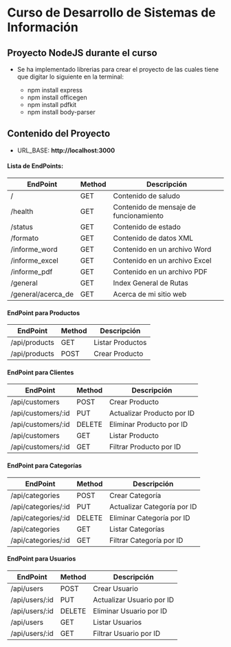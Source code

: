 # Curso de Desarrollo de Sistemas de Información

## Proyecto NodeJS durante el curso

- Se ha implementado librerias para crear el proyecto de las cuales tiene que digitar lo siguiente en la terminal:

  - npm install express
  - npm install officegen
  - npm install pdfkit
  - npm install body-parser

## Contenido del Proyecto

- URL_BASE: **http://localhost:3000**

#### Lista de EndPoints:

| EndPoint           | Method |    Descripción                         |
|--------------------|--------|----------------------------------------|
| /                  | GET    | Contenido de saludo                    |
| /health            | GET    | Contenido de mensaje de funcionamiento |
| /status            | GET    | Contenido de estado                    |
| /formato           | GET    | Contenido de datos XML                 |
| /informe_word      | GET    | Contenido en un archivo Word           |
| /informe_excel     | GET    | Contenido en un archivo Excel          |
| /informe_pdf       | GET    | Contenido en un archivo PDF            |
| /general           | GET    | Index General de Rutas                 |
| /general/acerca_de | GET    | Acerca de mi sitio web                 |

#### EndPoint para Productos

| EndPoint           | Method |    Descripción                         |
|--------------------|--------|----------------------------------------|
| /api/products      | GET    | Listar Productos                       |
| /api/products      | POST   | Crear Producto                         |

#### EndPoint para Clientes

| EndPoint           | Method |    Descripción                         |
|--------------------|--------|----------------------------------------|
| /api/customers     | POST   | Crear Producto                         |
| /api/customers/:id | PUT    | Actualizar Producto por ID             |
| /api/customers/:id | DELETE | Eliminar Producto por ID               |
| /api/customers     | GET    | Listar Producto                        |
| /api/customers/:id | GET    | Filtrar Producto por ID                |

#### EndPoint para Categorías

| EndPoint            | Method |    Descripción                         |
|---------------------|--------|----------------------------------------|
| /api/categories     | POST   | Crear Categoría                        |
| /api/categories/:id | PUT    | Actualizar Categoría por ID            |
| /api/categories/:id | DELETE | Eliminar Categoría por ID              |
| /api/categories     | GET    | Listar Categorías                      |
| /api/categories/:id | GET    | Filtrar Categoría por ID               |

#### EndPoint para Usuarios

| EndPoint       | Method |    Descripción                       |
|----------------|--------|--------------------------------------|
| /api/users     | POST   | Crear Usuario                        |
| /api/users/:id | PUT    | Actualizar Usuario por ID            |
| /api/users/:id | DELETE | Eliminar Usuario por ID              |
| /api/users     | GET    | Listar Usuarios                      |
| /api/users/:id | GET    | Filtrar Usuario por ID               |